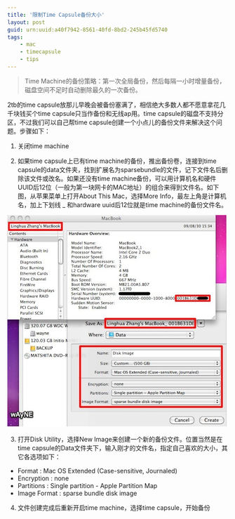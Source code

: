```yaml
---
title: '限制Time Capsule备份大小'
layout: post
guid: urn:uuid:a40f7942-8561-40fd-8bd2-245b45fd5740
tags:
    - mac
    - timecapsule
    - tips
---
```


> Time Machine的备份策略：第一次全局备份，然后每隔一小时增量备份，磁盘空间不足时自动删除最久的一次备份。

2tb的time capsule放那儿早晚会被备份塞满了，相信绝大多数人都不愿意拿花几千块钱买个time capsule只当作备份和无线ap用。time capsule的磁盘不支持分区，不过我们可以自己帮time capsule创建一个小点儿的备份文件来解决这个问题。步骤如下：

1. 关闭time machine

2. 如果time capsule上已有time machine的备份，推出备份卷，连接到time capsule的data文件夹，找到扩展名为sparsebundle的文件，记下文件名后删除该文件或改名。如果还没有time machine备份，可以用计算机名和硬件UUID后12位（一般为第一块网卡的MAC地址）的组合来得到文件名。如下图，从苹果菜单上打开About This Mac，选择More Info，最左上角是计算机名，加上下划线 _  和hardware uuid后12位就是time machine的备份文件名。

<span class="image-500">![](/media/files/2009/08/30/time-capsule-size.jpg)</span>

3. 打开Disk Utility，选择New Image来创建一个新的备份文件。位置当然是在time capsule的Data文件夹下，输入刚才的文件名，指定自己喜欢的大小，其它各选项如下：

  * Format : Mac OS Extended (Case-sensitive, Journaled)
  * Encryption : none
  * Partitions : Single partition - Apple Partition Map
  * Image Format : sparse bundle disk image

4. 文件创建完成后重新开启time machine，选择time capsule，开始备份

